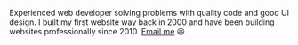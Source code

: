 Experienced web developer solving problems with quality code and good UI design. I built my first website way back in 2000 and have been building websites professionally since 2010. <a href="#contact">Email me</a> 😃
